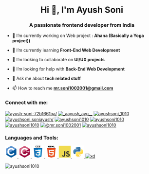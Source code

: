 <h1 align="center">Hi 👋, I'm Ayush Soni</h1>
<h3 align="center">A passionate frontend developer from India</h3>

- 🔭 I’m currently working on Web project : **Ahana (Basically a Yoga project))**

- 🌱 I’m currently learning **Front-End Web Development**

- 👯 I’m looking to collaborate on **UI/UX projects**

- 🤝 I’m looking for help with **Back-End Web Development**

- 💬 Ask me about **tech related stuff**

- 📫 How to reach me **mr.soni1002001@gmail.com**

<h3 align="left">Connect with me:</h3>
<p align="left">
<a href="https://linkedin.com/in/ayush-soni-72b1661ba/" target="blank"><img align="center" src="https://raw.githubusercontent.com/rahuldkjain/github-profile-readme-generator/master/src/images/icons/Social/linked-in-alt.svg" alt="ayush-soni-72b1661ba/" height="30" width="40" /></a> 
<a href="https://instagram.com/_aayush_ayu__" target="blank"><img align="center" src="https://raw.githubusercontent.com/rahuldkjain/github-profile-readme-generator/master/src/images/icons/Social/instagram.svg" alt="_aayush_ayu__" height="30" width="40" /></a>
<a href="https://twitter.com/ayushsoni_1010" target="blank"><img align="center" src="https://raw.githubusercontent.com/rahuldkjain/github-profile-readme-generator/master/src/images/icons/Social/twitter.svg" alt="ayushsoni_1010" height="30" width="40" /></a> 
<a href="https://fb.com/ayushsoni.soniayush/" target="blank"><img align="center" src="https://raw.githubusercontent.com/rahuldkjain/github-profile-readme-generator/master/src/images/icons/Social/facebook.svg" alt="ayushsoni.soniayush/" height="30" width="40" /></a>
<a href="https://github.com/ayushsoni1010" target="blank"><img align="center" src="https://img.icons8.com/ios-glyphs/30/000000/github.png" alt="ayushsoni1010" height="30" width="40" /></a>
<a href="https://www.codechef.com/users/ayushsoni1010" target="blank"><img align="center" src="https://cdn.jsdelivr.net/npm/simple-icons@3.1.0/icons/codechef.svg" alt="ayushsoni1010" height="30" width="40" /></a>
<a href="https://www.hackerrank.com/ayushsoni1010" target="blank"><img align="center" src="https://raw.githubusercontent.com/rahuldkjain/github-profile-readme-generator/master/src/images/icons/Social/hackerrank.svg" alt="ayushsoni1010" height="30" width="40" /></a> 
<a href="https://www.hackerearth.com/@mr.soni1002001" target="blank"><img align="center" src="https://raw.githubusercontent.com/rahuldkjain/github-profile-readme-generator/master/src/images/icons/Social/hackerearth.svg" alt="@mr.soni1002001" height="30" width="40" /></a>
<a href="https://dev.to/ayushsoni1010" target="blank"><img align="center" src="https://cdn.jsdelivr.net/npm/simple-icons@3.0.1/icons/dev-dot-to.svg" alt="ayushsoni1010" height="30" width="40" /></a>
</p>

<h3 align="left">Languages and Tools:</h3>
<p align="left"> <a href="https://www.cprogramming.com/" target="_blank"> <img src="https://raw.githubusercontent.com/devicons/devicon/master/icons/c/c-original.svg" alt="c" width="40" height="40"/> </a> <a href="https://www.w3schools.com/cpp/" target="_blank"> <img src="https://raw.githubusercontent.com/devicons/devicon/master/icons/cplusplus/cplusplus-original.svg" alt="cplusplus" width="40" height="40"/> </a> <a href="https://www.w3schools.com/css/" target="_blank"> <img src="https://raw.githubusercontent.com/devicons/devicon/master/icons/css3/css3-original-wordmark.svg" alt="css3" width="40" height="40"/> </a> <a href="https://www.w3.org/html/" target="_blank"> <img src="https://raw.githubusercontent.com/devicons/devicon/master/icons/html5/html5-original-wordmark.svg" alt="html5" width="40" height="40"/> </a> <a href="https://developer.mozilla.org/en-US/docs/Web/JavaScript" target="_blank"> <img src="https://raw.githubusercontent.com/devicons/devicon/master/icons/javascript/javascript-original.svg" alt="javascript" width="40" height="40"/> </a> <a href="https://www.python.org" target="_blank"> <img src="https://raw.githubusercontent.com/devicons/devicon/master/icons/python/python-original.svg" alt="python" width="40" height="40"/> </a> <a href="https://www.adobe.com/products/xd.html" target="_blank"> <img src="https://cdn.worldvectorlogo.com/logos/adobe-xd.svg" alt="xd" width="40" height="40"/> </a> </p>

<p><img align="center" src="https://github-readme-stats.vercel.app/api/top-langs?username=ayushsoni1010&show_icons=true&locale=en&layout=compact" alt="ayushsoni1010" /></p>
